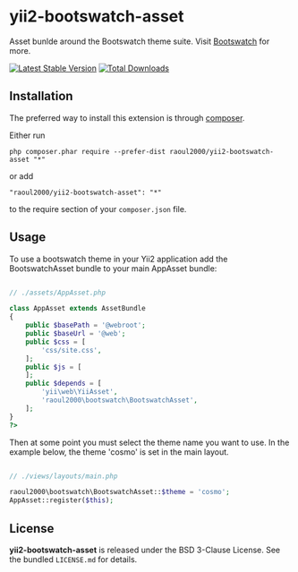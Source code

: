 yii2-bootswatch-asset
==========================
Asset bunlde around the Bootswatch theme suite. Visit [Bootswatch](http://bootswatch.com/) for more.

[![Latest Stable Version](https://poser.pugx.org/raoul2000/yii2-bootswatch-asset/v/stable.svg)](https://packagist.org/packages/raoul2000/yii2-bootswatch-asset) [![Total Downloads](https://poser.pugx.org/raoul2000/yii2-bootswatch-asset/downloads.svg)](https://packagist.org/packages/raoul2000/yii2-bootswatch-asset) 


Installation
------------

The preferred way to install this extension is through [composer](http://getcomposer.org/download/).

Either run

```
php composer.phar require --prefer-dist raoul2000/yii2-bootswatch-asset "*"
```

or add

```
"raoul2000/yii2-bootswatch-asset": "*"
```

to the require section of your `composer.json` file.


Usage
-----
To use a bootswatch theme in your Yii2 application add the BootswatchAsset bundle to your main AppAsset bundle:

```php

// ./assets/AppAsset.php

class AppAsset extends AssetBundle
{
    public $basePath = '@webroot';
    public $baseUrl = '@web';
    public $css = [
        'css/site.css',
    ];
    public $js = [
    ];
    public $depends = [
        'yii\web\YiiAsset',
    	'raoul2000\bootswatch\BootswatchAsset',
    ];
}
?>
```

Then at some point you must select the theme name you want to use. In the example below, the theme 'cosmo' is set in the main layout.

```php

// ./views/layouts/main.php

raoul2000\bootswatch\BootswatchAsset::$theme = 'cosmo';
AppAsset::register($this);

```


License
-------

**yii2-bootswatch-asset** is released under the BSD 3-Clause License. See the bundled `LICENSE.md` for details.
